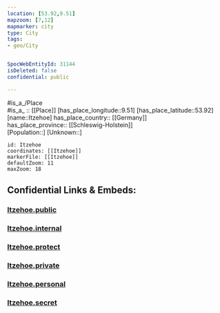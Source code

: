 ```yaml
---
location: [53.92,9.51] 
mapzoom: [7,12] 
mapmarker: city 
type: City
tags:
- geo/City


SpocWebEntityId: 31144
isDeleted: false
confidential: public

---
```

#is_a_/Place  
#is_a_ :: [[Place]] 
[has_place_longitude::9.51] 
[has_place_latitude::53.92] 
[name::Itzehoe] 
has_place_country:: [[Germany]]  
has_place_province:: [[Schleswig-Holstein]]  
[Population::] 
[Unknown::] 


```leaflet
id: Itzehoe
coordinates: [[Itzehoe]] 
markerFile: [[Itzehoe]] 
defaultZoom: 11 
maxZoom: 18
```


## Confidential Links & Embeds: 

### [Itzehoe.public](/_public/\Earth\Continent\Europe\Europe~Central\Germany\Germany~West\Schleswig-Holstein\counties~SH\Steinburg\cities~SteinburgItzehoe.public.md) 

### [Itzehoe.internal](/_internal/\Earth\Continent\Europe\Europe~Central\Germany\Germany~West\Schleswig-Holstein\counties~SH\Steinburg\cities~SteinburgItzehoe.internal.md) 

### [Itzehoe.protect](/_protect/\Earth\Continent\Europe\Europe~Central\Germany\Germany~West\Schleswig-Holstein\counties~SH\Steinburg\cities~SteinburgItzehoe.protect.md) 

### [Itzehoe.private](/_private/\Earth\Continent\Europe\Europe~Central\Germany\Germany~West\Schleswig-Holstein\counties~SH\Steinburg\cities~SteinburgItzehoe.private.md) 

### [Itzehoe.personal](/_personal/\Earth\Continent\Europe\Europe~Central\Germany\Germany~West\Schleswig-Holstein\counties~SH\Steinburg\cities~SteinburgItzehoe.personal.md) 

### [Itzehoe.secret](/_secret/\Earth\Continent\Europe\Europe~Central\Germany\Germany~West\Schleswig-Holstein\counties~SH\Steinburg\cities~SteinburgItzehoe.secret.md)

